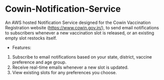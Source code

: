 # Cowin-Notification-Service

An AWS hosted Notification Service designed for the Cowin Vaccination Registration website (https://www.cowin.gov.in/), to send email notifications to subscribers whenever a new vaccination slot is released, or an existing empty slot restocks itself.
* Features:
 1. Subscribe to email notifications based on your state, district, vaccine preference and age group.
 2. Receive real-time emails whenever a new slot is updated.
 3. View existing slots for any preferences you choose.
